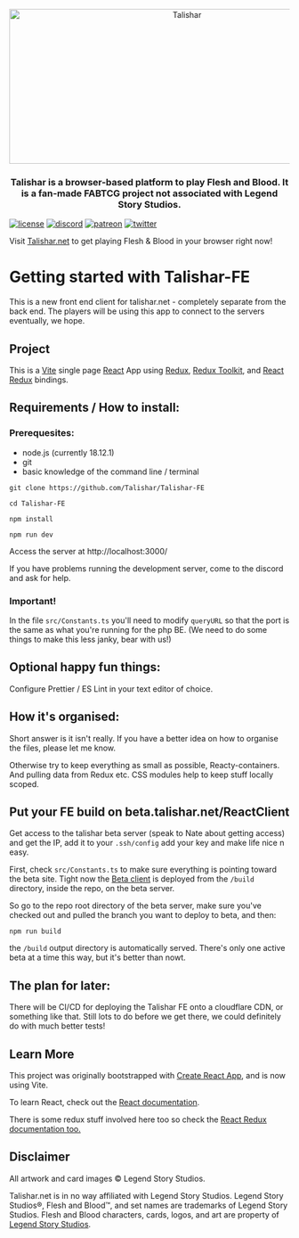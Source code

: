 <p align="center">
  <img src="https://github.com/Talishar/Talishar/blob/main/Images/TalisharLogo.webp?raw=true" width="623" height="278" alt="Talishar" />
</p>

<h3 align="center">Talishar is a browser-based platform to play Flesh and Blood. It is a fan-made FABTCG project not associated with Legend Story Studios.</h3>

[![license](https://flat.badgen.net/github/license/talishar/talishar)](./LICENSE)
[![discord](https://flat.badgen.net/discord/online-members/JykuRkdd5S?icon=discord)](https://discord.gg/JykuRkdd5S)
[![patreon](https://flat.badgen.net/badge/become/a%20patreon/F96854?icon=patreon)](https://www.patreon.com/talishar_online/)
[![twitter](https://flat.badgen.net/twitter/follow/talishar_online?icon=twitter)](https://twitter.com/talishar_online/)

Visit [Talishar.net](https://talishar.net/) to get playing Flesh & Blood in your browser right now!

# Getting started with Talishar-FE

This is a new front end client for talishar.net - completely separate from the back end. The players will be using this app to connect to the servers eventually, we hope.

## Project
 This is a [Vite](https://vitejs.dev/) single page [React](https://reactjs.org/) App using [Redux](https://redux.js.org/), [Redux Toolkit](https://redux-toolkit.js.org/), and [React Redux](https://react-redux.js.org/) bindings.

## Requirements / How to install:

### Prerequesites:
 - node.js (currently 18.12.1)
 - git
 - basic knowledge of the command line / terminal

```
git clone https://github.com/Talishar/Talishar-FE
```

```
cd Talishar-FE
```

```
npm install
```

```
npm run dev
```

Access the server at http://localhost:3000/

If you have problems running the development server, come to the discord and ask for help.

### Important!

In the file `src/Constants.ts` you'll need to modify `queryURL` so that the port is the same as what you're running for the php BE. (We need to do some things to make this less janky, bear with us!)

## Optional happy fun things:

Configure Prettier / ES Lint in your text editor of choice.

## How it's organised:

Short answer is it isn't really. If you have a better idea on how to organise the files, please let me know.

Otherwise try to keep everything as small as possible, Reacty-containers. And pulling data from Redux etc. CSS modules help to keep stuff locally scoped.

## Put your FE build on beta.talishar.net/ReactClient

Get access to the talishar beta server (speak to Nate about getting access) and get the IP, add it to your `.ssh/config` add your key and make life nice n easy.

First, check `src/Constants.ts` to make sure everything is pointing toward the beta site. Tight now the [Beta client](https://beta.talishar.net/ReactClient/) is deployed from the `/build` directory, inside the repo, on the beta server.

So go to the repo root directory of the beta server, make sure you've checked out and pulled the branch you want to deploy to beta, and then:

```
npm run build
```

the `/build` output directory is automatically served. There's only one active beta at a time this way, but it's better than nowt.

## The plan for later:

There will be CI/CD for deploying the Talishar FE onto a cloudflare CDN, or something like that. Still lots to do before we get there, we could definitely do with much better tests!

## Learn More

This project was originally bootstrapped with [Create React App](https://github.com/facebook/create-react-app), and is now using Vite.

To learn React, check out the [React documentation](https://reactjs.org/).

There is some redux stuff involved here too so check the [React Redux documentation too.](https://react-redux.js.org/)

## Disclaimer

All artwork and card images © Legend Story Studios.

Talishar.net is in no way affiliated with Legend Story Studios. Legend Story Studios®, Flesh and Blood™, and set names are trademarks of Legend Story Studios. Flesh and Blood characters, cards, logos, and art are property of [Legend Story Studios](https://legendstory.com/).
